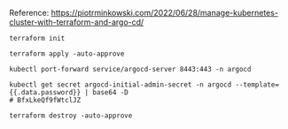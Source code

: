 Reference: https://piotrminkowski.com/2022/06/28/manage-kubernetes-cluster-with-terraform-and-argo-cd/

```shell
terraform init

terraform apply -auto-approve

kubectl port-forward service/argocd-server 8443:443 -n argocd

kubectl get secret argocd-initial-admin-secret -n argocd --template={{.data.password}} | base64 -D
# BfxLkeQf9fWtclJZ

terraform destroy -auto-approve
```
